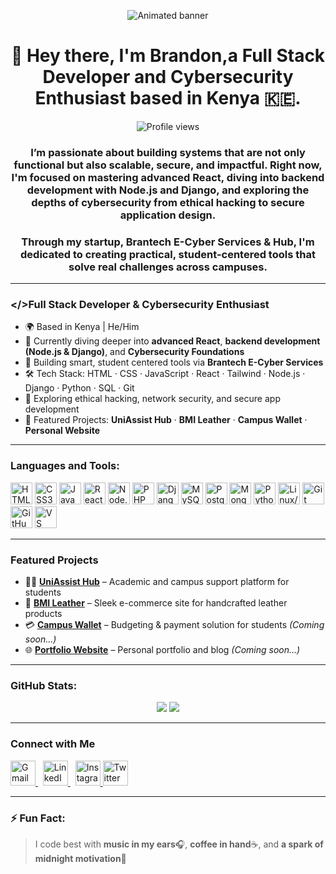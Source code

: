 <!-- Clickable Banner Image -->
<p align="center">
  <img src="Blue Green Neon Futuristic Cyber Security Video.gif" alt="Animated banner" />
</p>



<h1 align="center">👋 Hey there, I'm Brandon,a Full Stack Developer and Cybersecurity Enthusiast based in Kenya 🇰🇪.</h1>

<p align="center">
  <img src="https://komarev.com/ghpvc/?username=Brandon05-dev&label=Profile%20views&color=0e75b6&style=flat" alt="Profile views" />
</p>

<h3 align="center">I’m passionate about building systems that are not only functional but also scalable, secure, and impactful.  
Right now, I'm focused on mastering advanced React, diving into backend development with Node.js and Django, and exploring the depths of cybersecurity from ethical hacking to secure application design.
</h3>

<h3 align="center">Through my startup, Brantech E-Cyber Services & Hub, I'm dedicated to creating practical, student-centered tools that solve real challenges across campuses.</h3>


---

### </>Full Stack Developer & Cybersecurity Enthusiast
- 🌍 Based in Kenya | He/Him  
- 🧠 Currently diving deeper into **advanced React**, **backend development (Node.js & Django)**, and **Cybersecurity Foundations**  
- 🧪 Building smart, student centered tools via **Brantech E-Cyber Services**  
- 🛠️ Tech Stack: HTML · CSS · JavaScript · React · Tailwind · Node.js · Django · Python · SQL · Git  
- 🔐 Exploring ethical hacking, network security, and secure app development  
- 🚀 Featured Projects: **UniAssist Hub** · **BMI Leather** · **Campus Wallet** · **Personal Website**

---



### Languages and Tools:
<p align="left">
  <!-- Frontend -->
  <img src="https://cdn.jsdelivr.net/gh/devicons/devicon/icons/html5/html5-original.svg" width="35" alt="HTML5" />
  <img src="https://cdn.jsdelivr.net/gh/devicons/devicon/icons/css3/css3-original.svg" width="35" alt="CSS3" />
  <img src="https://cdn.jsdelivr.net/gh/devicons/devicon/icons/javascript/javascript-original.svg" width="35" alt="JavaScript" />
  <img src="https://cdn.jsdelivr.net/gh/devicons/devicon/icons/react/react-original.svg" width="35" alt="React" />
 
  <!-- Backend -->
  <img src="https://cdn.jsdelivr.net/gh/devicons/devicon/icons/nodejs/nodejs-original.svg" width="35" alt="Node.js" />
  <img src="https://cdn.jsdelivr.net/gh/devicons/devicon/icons/php/php-original.svg" width="35" alt="PHP" />
  <img src="https://cdn.jsdelivr.net/gh/devicons/devicon/icons/django/django-plain.svg" width="35" alt="Django" />
  <!-- Database -->
  <img src="https://cdn.jsdelivr.net/gh/devicons/devicon/icons/mysql/mysql-original.svg" width="35" alt="MySQL" />
  <img src="https://cdn.jsdelivr.net/gh/devicons/devicon/icons/postgresql/postgresql-original.svg" width="35" alt="PostgreSQL" />
  <img src="https://cdn.jsdelivr.net/gh/devicons/devicon/icons/mongodb/mongodb-original.svg" width="35" alt="MongoDB" />

 <!-- Cybersecurity & Scripting -->
  <img src="https://cdn.jsdelivr.net/gh/devicons/devicon/icons/python/python-original.svg" width="35" alt="Python" />
  <img src="https://cdn.jsdelivr.net/gh/devicons/devicon/icons/linux/linux-original.svg" width="35" alt="Linux/Kali" />
 
  <!-- Tools -->
  <img src="https://cdn.jsdelivr.net/gh/devicons/devicon/icons/git/git-original.svg" width="35" alt="Git" />
  <img src="https://img.icons8.com/ios-filled/50/ffffff/github.png" width="35" alt="GitHub"/>
  <img src="https://cdn.jsdelivr.net/gh/devicons/devicon/icons/vscode/vscode-original.svg" width="35" alt="VS Code" />
</p>


---

### Featured Projects
- 🧑‍🏫 [**UniAssist Hub**](http://uniassisthub-v2.onrender.com) – Academic and campus support platform for students
- 👞 [**BMI Leather**](https://brandon05-dev.github.io/BMI-Leather-Art-Design/) – Sleek e-commerce site for handcrafted leather products
- 💳 [**Campus Wallet**](#) – Budgeting & payment solution for students *(Coming soon...)*
- 🌐 [**Portfolio Website**](#) – Personal portfolio and blog *(Coming soon...)*

---

### GitHub Stats:
<p align="center">
  <img src="https://github-readme-stats.vercel.app/api?username=Brandon05-dev&show_icons=true&theme=default" />
  <img src="https://github-readme-stats.vercel.app/api/top-langs/?username=Brandon05-dev&layout=compact" />
</p>

---

### Connect with Me

<a href="mailto:brandonomutiti@gmail.com" target="_blank">
  <img src="https://img.icons8.com/color/48/gmail--v1.png" width="40" alt="Gmail"/>
</a>
&nbsp;
<a href="https://linkedin.com/in/BrandonOmutiti" target="_blank">
  <img src="https://img.icons8.com/fluency/48/linkedin.png" width="40" alt="LinkedIn"/>
</a>
&nbsp;
<a href="https://instagram.com/brandon05.dev" target="_blank">
 <img src="https://img.icons8.com/fluency/48/instagram-new.png" width="40" alt="Instagram"/>
</a>
<a href="https://x.com/BrandonOmutiti" target="_blank">
 <img src="https://img.icons8.com/fluency/48/twitterx.png" width="40" alt="Twitter X 3D"/>
</a>



---

### ⚡ Fun Fact:
> I code best with **music in my ears**🎧, **coffee in hand**☕, and **a spark of midnight motivation**🌙 
